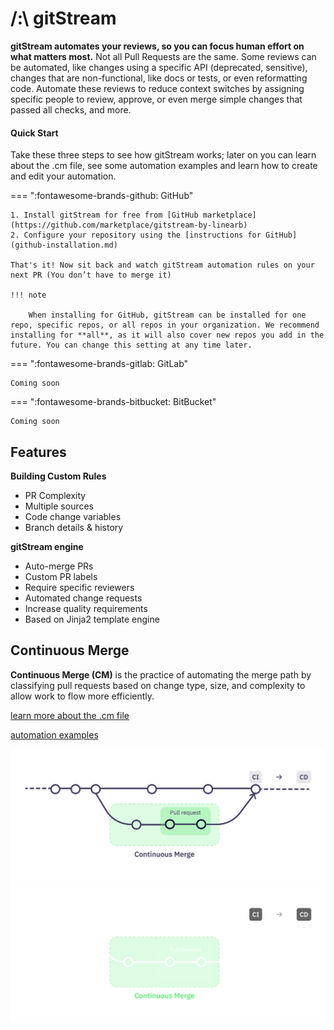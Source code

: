 # /:\ gitStream

**gitStream automates your reviews, so you can focus human effort on what matters most.** Not all Pull Requests are the same. Some reviews can be automated, like changes using a specific API (deprecated, sensitive), changes that are non-functional, like docs or tests, or even reformatting code. Automate these reviews to reduce context switches by assigning specific people to review, approve, or even merge simple changes that passed all checks, and more.

#### Quick Start

Take these three steps to see how gitStream works; later on you can learn about the .cm file, see some automation examples and learn how to create and edit your automation.

=== ":fontawesome-brands-github: GitHub"

	1. Install gitStream for free from [GitHub marketplace](https://github.com/marketplace/gitstream-by-linearb)
	2. Configure your repository using the [instructions for GitHub](github-installation.md)
	
	That's it! Now sit back and watch gitStream automation rules on your next PR (You don’t have to merge it)

	!!! note 

		When installing for GitHub, gitStream can be installed for one repo, specific repos, or all repos in your organization. We recommend installing for **all**, as it will also cover new repos you add in the future. You can change this setting at any time later.


=== ":fontawesome-brands-gitlab: GitLab"

	Coming soon

=== ":fontawesome-brands-bitbucket: BitBucket"

	Coming soon


## Features

**Building Custom Rules**

- PR Complexity 
- Multiple sources
- Code change variables  
- Branch details & history

**gitStream engine**

- Auto-merge PRs
- Custom PR labels
- Require specific reviewers 
- Automated change requests
- Increase quality requirements 
- Based on Jinja2 template engine

## Continuous Merge

**Continuous Merge (CM)** is the practice of automating the merge path by classifying pull requests based on change type, size, and complexity to allow work to flow more efficiently.

[learn more about the .cm file](/cm-file)

[automation examples](/examples)

![Continuous Merge](/assets/ContinuousMerge3l.png#only-light)
![Continuous Merge](/assets/ContinuousMerge3d.png#only-dark)

